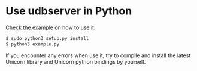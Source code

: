 # Use udbserver in Python

Check the [example](example.py) on how to use it.

```sh
$ sudo python3 setup.py install
$ python3 example.py
```

If you encounter any errors when use it, try to compile and install the latest Unicorn library and Unicorn python bindings by yourself.

